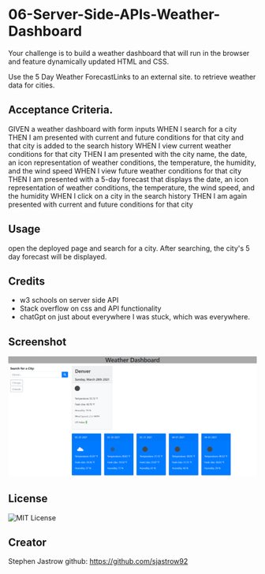 # 06-Server-Side-APIs-Weather-Dashboard
Your challenge is to build a weather dashboard that will run in the browser and feature dynamically updated HTML and CSS.

Use the 5 Day Weather ForecastLinks to an external site. to retrieve weather data for cities.

## Acceptance Criteria.
GIVEN a weather dashboard with form inputs
WHEN I search for a city
THEN I am presented with current and future conditions for that city and that city is added to the search history
WHEN I view current weather conditions for that city
THEN I am presented with the city name, the date, an icon representation of weather conditions, the temperature, the humidity, and the wind speed
WHEN I view future weather conditions for that city
THEN I am presented with a 5-day forecast that displays the date, an icon representation of weather conditions, the temperature, the wind speed, and the humidity
WHEN I click on a city in the search history
THEN I am again presented with current and future conditions for that city

## Usage
open the deployed page and search for a city. After searching, the city's 5 day forecast will be displayed.

## Credits
- w3 schools on server side API
- Stack overflow on css and API functionality
- chatGpt on just about everywhere I was stuck, which was everywhere.

## Screenshot
![The finished Weather Dashboard](/images/Weather-Dashboard.png)

## License
![MIT License](https://img.shields.io/apm/l/atomic-design-ui.svg?)

## Creator

Stephen Jastrow
github: https://github.com/sjastrow92

